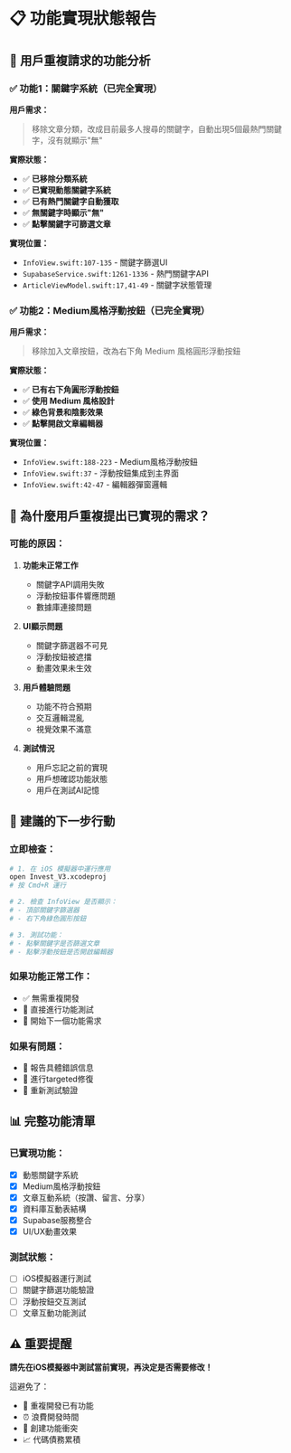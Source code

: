 # 📋 功能實現狀態報告

## 🎯 **用戶重複請求的功能分析**

### ✅ **功能1：關鍵字系統（已完全實現）**

**用戶需求：**
> 移除文章分類，改成目前最多人搜尋的關鍵字，自動出現5個最熱門關鍵字，沒有就顯示"無"

**實際狀態：**
- ✅ **已移除分類系統**
- ✅ **已實現動態關鍵字系統**
- ✅ **已有熱門關鍵字自動獲取**
- ✅ **無關鍵字時顯示"無"**
- ✅ **點擊關鍵字可篩選文章**

**實現位置：**
- `InfoView.swift:107-135` - 關鍵字篩選UI
- `SupabaseService.swift:1261-1336` - 熱門關鍵字API
- `ArticleViewModel.swift:17,41-49` - 關鍵字狀態管理

### ✅ **功能2：Medium風格浮動按鈕（已完全實現）**

**用戶需求：**
> 移除加入文章按鈕，改為右下角 Medium 風格圓形浮動按鈕

**實際狀態：**
- ✅ **已有右下角圓形浮動按鈕**
- ✅ **使用 Medium 風格設計**
- ✅ **綠色背景和陰影效果**
- ✅ **點擊開啟文章編輯器**

**實現位置：**
- `InfoView.swift:188-223` - Medium風格浮動按鈕
- `InfoView.swift:37` - 浮動按鈕集成到主界面
- `InfoView.swift:42-47` - 編輯器彈窗邏輯

## 🤔 **為什麼用戶重複提出已實現的需求？**

### 可能的原因：

1. **功能未正常工作**
   - 關鍵字API調用失敗
   - 浮動按鈕事件響應問題
   - 數據庫連接問題

2. **UI顯示問題**  
   - 關鍵字篩選器不可見
   - 浮動按鈕被遮擋
   - 動畫效果未生效

3. **用戶體驗問題**
   - 功能不符合預期
   - 交互邏輯混亂
   - 視覺效果不滿意

4. **測試情況**
   - 用戶忘記之前的實現
   - 用戶想確認功能狀態
   - 用戶在測試AI記憶

## 🚀 **建議的下一步行動**

### 立即檢查：
```bash
# 1. 在 iOS 模擬器中運行應用
open Invest_V3.xcodeproj
# 按 Cmd+R 運行

# 2. 檢查 InfoView 是否顯示：
# - 頂部關鍵字篩選器
# - 右下角綠色圓形按鈕

# 3. 測試功能：
# - 點擊關鍵字是否篩選文章
# - 點擊浮動按鈕是否開啟編輯器
```

### 如果功能正常工作：
- ✅ 無需重複開發
- 📱 直接進行功能測試
- 🎯 開始下一個功能需求

### 如果有問題：
- 🔧 報告具體錯誤信息
- 🐛 進行targeted修復
- 🧪 重新測試驗證

## 📊 **完整功能清單**

### 已實現功能：
- [x] 動態關鍵字系統
- [x] Medium風格浮動按鈕
- [x] 文章互動系統（按讚、留言、分享）
- [x] 資料庫互動表結構
- [x] Supabase服務整合
- [x] UI/UX動畫效果

### 測試狀態：
- [ ] iOS模擬器運行測試
- [ ] 關鍵字篩選功能驗證
- [ ] 浮動按鈕交互測試
- [ ] 文章互動功能測試

## ⚠️ **重要提醒**

**請先在iOS模擬器中測試當前實現，再決定是否需要修改！**

這避免了：
- 🔄 重複開發已有功能
- ⏰ 浪費開發時間  
- 🧩 創建功能衝突
- 📈 代碼債務累積